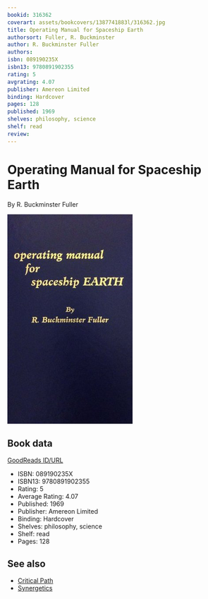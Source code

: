 ```yaml
---
bookid: 316362
coverart: assets/bookcovers/1387741883l/316362.jpg
title: Operating Manual for Spaceship Earth
authorsort: Fuller, R. Buckminster
author: R. Buckminster Fuller
authors: 
isbn: 089190235X
isbn13: 9780891902355
rating: 5
avgrating: 4.07
publisher: Amereon Limited
binding: Hardcover
pages: 128
published: 1969
shelves: philosophy, science
shelf: read
review: 
---
```


# Operating Manual for Spaceship Earth

By R. Buckminster Fuller

![](../../assets/bookcovers/1387741883l/316362.jpg)

## Book data

[GoodReads ID/URL](https://www.goodreads.com/book/show/316362)

- ISBN: 089190235X
- ISBN13: 9780891902355
- Rating: 5
- Average Rating: 4.07
- Published: 1969
- Publisher: Amereon Limited
- Binding: Hardcover
- Shelves: philosophy, science
- Shelf: read
- Pages: 128


## See also

- [Critical Path](Critical_Path.md)
- [Synergetics](Synergetics.md)
